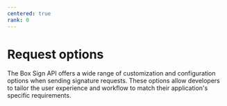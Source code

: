 ```yaml
---
centered: true
rank: 0
---
```


# Request options

The Box Sign API offers a wide range of customization and configuration options 
when sending signature requests. These options allow developers to tailor the 
user experience and workflow to match their application's specific requirements.